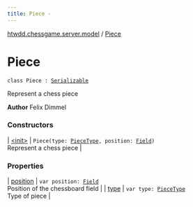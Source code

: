 ```yaml
---
title: Piece - 
---
```


[htwdd.chessgame.server.model](../index.html) / [Piece](./index.html)

# Piece

`class Piece : `[`Serializable`](http://docs.oracle.com/javase/6/docs/api/java/io/Serializable.html)

Represent a chess piece

**Author**
Felix Dimmel

### Constructors

| [&lt;init&gt;](-init-.html) | `Piece(type: `[`PieceType`](../-piece-type/index.html)`, position: `[`Field`](../-field/index.html)`)`<br>Represent a chess piece |

### Properties

| [position](position.html) | `var position: `[`Field`](../-field/index.html)<br>Position of the chessboard field |
| [type](type.html) | `var type: `[`PieceType`](../-piece-type/index.html)<br>Type of piece |

